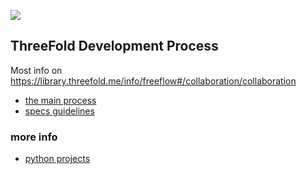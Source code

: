 
![](https://cdn-ambdm.nitrocdn.com/zUStGNwhFFmcAfEijimMyzkTGjBKyUvh/assets/static/optimized/rev-f309bc4/wp-content/uploads/2019/12/7-4.jpg)

## ThreeFold Development Process

Most info on https://library.threefold.me/info/freeflow#/collaboration/collaboration


- [the main process](development_process.md)
- [specs guidelines](specs_guidelines.md)

### more info

- [python projects](python_projects.md)

